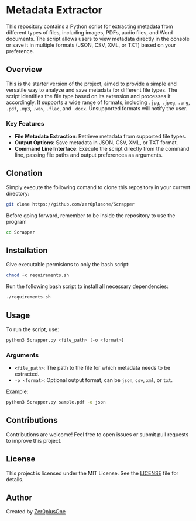 # Metadata Extractor

This repository contains a Python script for extracting metadata from different types of files, including images, PDFs, audio files, and Word documents. The script allows users to view metadata directly in the console or save it in multiple formats (JSON, CSV, XML, or TXT) based on your preference.

## Overview

This is the starter version of the project, aimed to provide a simple and versatile way to analyze and save metadata for different file types. The script identifies the file type based on its extension and processes it accordingly. It supports a wide range of formats, including `.jpg`, `.jpeg`, `.png`, `.pdf`, `.mp3`, `.wav`, `.flac`, and `.docx`. Unsupported formats will notify the user.

### Key Features

- **File Metadata Extraction**: Retrieve metadata from supported file types.
- **Output Options**: Save metadata in JSON, CSV, XML, or TXT format.
- **Command Line Interface**: Execute the script directly from the command line, passing file paths and output preferences as arguments.

## Clonation

Simply execute the following comand to clone this repository in your current directory:

```bash
git clone https://github.com/zer0plusone/Scrapper
```

Before going forward, remember to be inside the repository to use the program

```bash
cd Scrapper
```

## Installation

Give executable permisions to only the bash script:

```bash
chmod +x requirements.sh
```

Run the following bash script to install all necessary dependencies:

```bash
./requirements.sh
```

## Usage

To run the script, use:

```bash
python3 Scrapper.py <file_path> [-o <format>]
```

### Arguments

- `<file_path>`: The path to the file for which metadata needs to be extracted.
- `-o <format>`: Optional output format, can be `json`, `csv`, `xml`, or `txt`.

Example:

```bash
python3 Scrapper.py sample.pdf -o json
```

## Contributions

Contributions are welcome! Feel free to open issues or submit pull requests to improve this project.

## License

This project is licensed under the MIT License. See the [LICENSE](LICENSE) file for details.

## Author

Created by [Zer0plusOne](https://github.com/Zer0plusOne)
